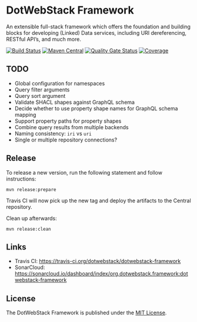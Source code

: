 # DotWebStack Framework

An extensible full-stack framework which offers the foundation and building blocks for developing (Linked) Data services, including URI dereferencing, RESTful API’s, and much more.

[![Build Status](https://travis-ci.org/dotwebstack/dotwebstack-framework.svg?branch=master)](https://travis-ci.org/dotwebstack/dotwebstack-framework)
[![Maven Central](https://maven-badges.herokuapp.com/maven-central/org.dotwebstack.framework/dotwebstack-core/badge.svg?style=flat-square)](https://maven-badges.herokuapp.com/maven-central/org.dotwebstack.framework/dotwebstack-core/)
[![Quality Gate Status](https://sonarcloud.io/api/project_badges/measure?project=org.dotwebstack.framework%3Adotwebstack-framework&metric=alert_status)](https://sonarcloud.io/dashboard?id=org.dotwebstack.framework%3Adotwebstack-framework)
[![Coverage](https://sonarcloud.io/api/project_badges/measure?project=org.dotwebstack.framework%3Adotwebstack-framework&metric=coverage)](https://sonarcloud.io/dashboard?id=org.dotwebstack.framework%3Adotwebstack-framework)

## TODO

* Global configuration for namespaces
* Query filter arguments
* Query sort argument
* Validate SHACL shapes against GraphQL schema
* Decide whether to use property shape names for GraphQL schema mapping
* Support property paths for property shapes
* Combine query results from multiple backends
* Naming consistency: `iri` vs `uri`
* Single or multiple repository connections?

## Release

To release a new version, run the following statement and follow instructions:

```
mvn release:prepare
```

Travis CI will now pick up the new tag and deploy the artifacts to the Central repository.

Clean up afterwards:

```
mvn release:clean
```

## Links

* Travis CI: https://travis-ci.org/dotwebstack/dotwebstack-framework
* SonarCloud: https://sonarcloud.io/dashboard/index/org.dotwebstack.framework:dotwebstack-framework

## License

The DotWebStack Framework is published under the [MIT License](LICENSE.md).


